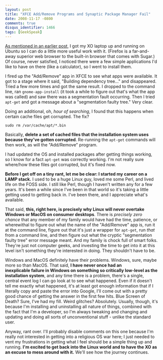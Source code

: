 ```yaml
---
layout: post
title: "XFCE Add/Remove Programs and Synaptic Package Manager Fail"
date: 2008-11-17 -0800
comments: true
disqus_identifier: 1466
tags: [GeekSpeak]
---
```

[As mentioned in an earlier
post](/archive/2008/11/14/running-ubuntu-on-the-xo-laptop.aspx), I got
my XO laptop up and running on Ubuntu so I can do a little more useful
work with it. (Firefox is a far-and-away superior web browser to the
built-in browser that comes with Sugar.) Of course, never satisfied, I
noticed there were a few simple applications I'd like to have on there
(like a calculator), so I went to install them.

I fired up the "Add/Remove" app in XFCE to see what apps were available.
It got to a stage where it said, "Building dependency tree..." and
disappeared. Tried a few more times and got the same result. I dropped
to the command line, ran `gnome-app-install` (it took a while to figure
out that's what the app was called) and saw there was a segmentation
fault occurring. Then I tried `apt-get` and got a message about a
"segmentation faulty tree." Very clear.

Doing an additional, oh, *hour of searching*, I found that this happens
when certain cache files get corrupted. The fix?

`sudo rm /var/cache/apt/*.bin`

Basically, **delete a set of cached files that the installation system
uses because they've gotten corrupted**. Re-running the `apt-get`
commands will then work, as will the "Add/Remove" program.

I had updated the OS and installed packages after getting things
working, so I know for a fact `apt-get` was correctly working. I'm not
really sure where/how these files got corrupted, but it's fixed now.

**Before I get off on a tiny rant, let me be clear: I started my career
on a LAMP stack.** I used to be a huge Linux guy, loved me some Perl,
and lived life on the FOSS side. I still like Perl, though I haven't
written any for a few years. It's been a while since I've been in that
world so it's taking a little getting used to getting back in. I've been
there, and I appreciate what's available.

That said, **this, right here, is precisely why Linux will never
overtake Windows or MacOS on consumer desktops**. There is *precisely
zero chance* that any member of my family would have had the time,
patience, or wherewithal to figure out what the name of the "Add/Remove"
app is, run it at the command line, figure out that it's just a wrapper
for `apt-get`, run *that* from a command line, and then figure out what
the cryptic "segmentation faulty tree" error message meant. And my
family is chock full of smart folks. They're just not computer geeks,
and investing the time to get into it at this level isn't something
they're interested in doing. They shouldn't have to be.

Windows and MacOS definitely have their problems. Windows, sure, maybe
more so than MacOS. That said, **I have never once had an
inexplicable failure in Windows on something so critically low-level as
the installation system**, and any time there is a problem, there's a
single, central event log I can go look at to see what happened. Even if
it doesn't tell me exactly what happened, it's at least got enough
information that if I literally copy and paste the error into Google,
I'll come out with a pretty good chance of getting the answer in the
first few hits. Blue Screen of Death? Sure, I've had my fill. Weird
glitches? Absolutely. Usually, though, it's because I'm installing and
uninstalling all nature of things, combined with the fact that I'm a
developer, so I'm always tweaking and changing and updating and doing
all sorts of unconventional stuff - unlike the standard user.

Anyway, rant over. I'll probably disable comments on this one because
I'm really not interested in getting into a religious OS war here; I
just needed to vent my frustrations in getting what I feel should be a
simple thing up and running. **I'm excited to get back into the Linux
world and to have the XO as an excuse to mess around with it.** We'll
see how the journey continues.
